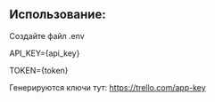 ## Использование:

Создайте файл .env 

API_KEY={api_key}

TOKEN={token}

Генерируются ключи тут:
https://trello.com/app-key

